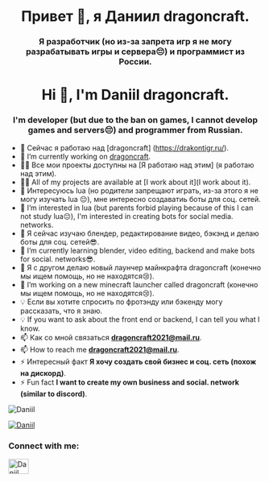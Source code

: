 <h1 align = "center"> Привет 👋, я Даниил dragoncraft. </h1>
<h3 align = "center"> Я разработчик (но из-за запрета игр я не могу разрабатывать игры и сервера😔) и программист из России. </h3>
<h1 align="center">Hi 👋, I'm Daniil dragoncraft.</h1>
<h3 align="center">I'm developer (but due to the ban on games, I cannot develop games and servers😔) and programmer from Russian.</h3>

- 🔭 Сейчас я работаю над [dragoncraft] (https://drakontigr.ru/).
- 🔭 I’m currently working on [dragoncraft](https://drakontigr.ru/).
- 👨‍💻 Все мои проекты доступны на [Я работаю над этим] (я работаю над этим).
- 👨‍💻 All of my projects are available at [I work about it](I work about it).
- 👀 Интересуюсь lua (но родители запрещают играть, из-за этого я не могу изучать lua 😔), мне интересно создаватиь боты для соц. сетей.
- 👀 I’m interested in lua (but parents forbid playing because of this I can not study lua😔), I'm interested in creating bots for social media. networks.
- 🌱 Я сейчас изучаю блендер, редактирование видео, бэкэнд и делаю боты для соц. сетей😎.
- 🌱 I’m currently learning blender, video editing, backend and make bots for social. networks😎.
- 💞️ Я с другом делаю новый лаунчер майнкрафта dragoncraft (конечно мы ищем помощь, но не находятся😢).
- 💞️ I’m working on a new minecraft launcher called dragoncraft (конечно мы ищем помощь, но не находятся😢).
- 💡 Если вы хотите спросить по фротэнду или бэкенду могу рассказать, что я знаю.
- 💡 If you want to ask about the front end or backend, I can tell you what I know.
-  📫 Как со мной связаться **dragoncraft2021@mail.ru**.
- 📫 How to reach me **dragoncraft2021@mail.ru**.
- ⚡ Интересный факт **Я хочу создать свой бизнес и соц. сеть (похож на дискорд)**.
- ⚡ Fun fact **I want to create my own business and social. network (similar to discord)**.

<p align="left"> <img src="https://komarev.com/ghpvc/?username=Daniil&label=Profile%20views&color=0e75b6&style=flat" alt="Daniil" /> </p>
<p align="left"> <a href="https://github.com/ryo-ma/github-profile-trophy"><img src="https://github-profile-trophy.vercel.app/?username=Daniil" alt="Daniil" /></a> </p>

<h3 align="left">Connect with me:</h3>
<p align="left">
<a href="https://dev.to/jadnast" target="blank"><img align="center" src="https://cdn.jsdelivr.net/npm/simple-icons@3.0.1/icons/dev-dot-to.svg" alt="Daniil" height="30" width="40" /></a> </p>





<!---
dragoncraft2021/dragoncraft2021 is a ✨ special ✨ repository because its `README.md` (this file) appears on your GitHub profile.
You can click the Preview link to take a look at your changes.
--->

